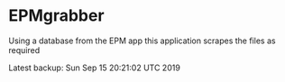 # EPMgrabber
Using a database from the EPM app this application scrapes the files as required


Latest backup: Sun Sep 15 20:21:02 UTC 2019
